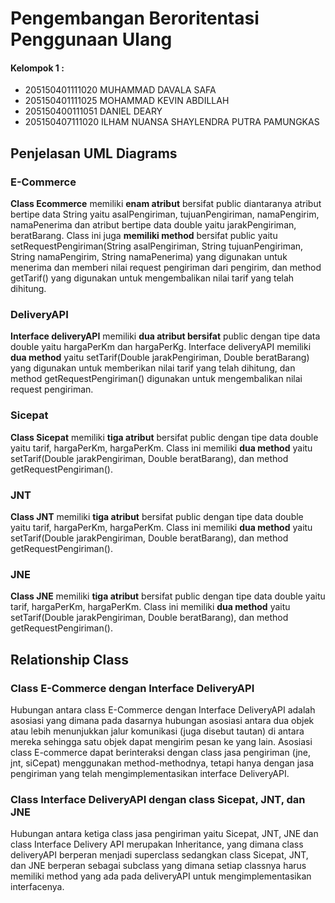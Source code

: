 # Pengembangan Beroritentasi Penggunaan Ulang
<h4> Kelompok 1 : </h4>
<ul>
	<li>205150401111020 MUHAMMAD DAVALA SAFA</li>
    <li>205150401111025 MOHAMMAD KEVIN ABDILLAH</li>
    <li>205150400111051 DANIEL DEARY</li>
    <li>205150407111020 ILHAM NUANSA SHAYLENDRA PUTRA PAMUNGKAS</li>
</ul>

## Penjelasan UML Diagrams

### E-Commerce
**Class Ecommerce** memiliki **enam atribut** bersifat public diantaranya atribut bertipe data String yaitu asalPengiriman, tujuanPengiriman, namaPengirim, namaPenerima dan atribut bertipe data double yaitu jarakPengiriman, beratBarang. Class ini juga **memiliki method** bersifat public yaitu setRequestPengiriman(String asalPengiriman, String tujuanPengiriman, String namaPengirim, String namaPenerima) yang digunakan untuk menerima dan memberi nilai request pengiriman dari pengirim, dan method getTarif() yang digunakan untuk mengembalikan nilai tarif yang telah dihitung.

### DeliveryAPI
**Interface deliveryAPI** memiliki **dua atribut bersifat** public dengan tipe data double yaitu hargaPerKm dan hargaPerKg. Interface deliveryAPI memiliki **dua method** yaitu setTarif(Double jarakPengiriman, Double beratBarang) yang digunakan untuk memberikan nilai tarif yang telah dihitung, dan method getRequestPengiriman() digunakan untuk mengembalikan nilai request pengiriman.

### Sicepat
**Class Sicepat** memiliki **tiga atribut** bersifat public dengan tipe data double yaitu tarif, hargaPerKm, hargaPerKm. Class ini memiliki **dua method** yaitu setTarif(Double jarakPengiriman, Double beratBarang), dan method getRequestPengiriman().

### JNT
**Class JNT** memiliki **tiga atribut** bersifat public dengan tipe data double yaitu tarif, hargaPerKm, hargaPerKm. Class ini memiliki **dua method** yaitu setTarif(Double jarakPengiriman, Double beratBarang), dan method getRequestPengiriman().

### JNE
**Class JNE** memiliki **tiga atribut** bersifat public dengan tipe data double yaitu tarif, hargaPerKm, hargaPerKm. Class ini memiliki **dua method** yaitu setTarif(Double jarakPengiriman, Double beratBarang), dan method getRequestPengiriman().

## Relationship Class 

### Class E-Commerce dengan Interface DeliveryAPI 
Hubungan antara class E-Commerce dengan Interface DeliveryAPI adalah asosiasi yang dimana pada dasarnya hubungan asosiasi antara dua objek atau lebih menunjukkan jalur komunikasi (juga disebut tautan) di antara mereka sehingga satu objek dapat mengirim pesan ke yang lain. Asosiasi class E-commerce dapat berinteraksi dengan class jasa pengiriman (jne, jnt, siCepat) menggunakan method-methodnya, tetapi hanya dengan jasa pengiriman yang telah mengimplementasikan interface DeliveryAPI.

### Class Interface DeliveryAPI dengan class Sicepat, JNT, dan JNE
Hubungan antara ketiga class jasa pengiriman yaitu Sicepat, JNT, JNE dan class Interface Delivery API merupakan Inheritance, yang dimana class deliveryAPI berperan menjadi superclass sedangkan class Sicepat, JNT, dan JNE berperan sebagai subclass yang dimana setiap classnya harus memiliki method yang ada pada deliveryAPI untuk mengimplementasikan interfacenya.
